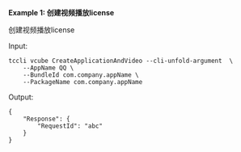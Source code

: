 **Example 1: 创建视频播放license**

创建视频播放license

Input: 

```
tccli vcube CreateApplicationAndVideo --cli-unfold-argument  \
    --AppName QQ \
    --BundleId com.company.appName \
    --PackageName com.company.appName
```

Output: 
```
{
    "Response": {
        "RequestId": "abc"
    }
}
```

